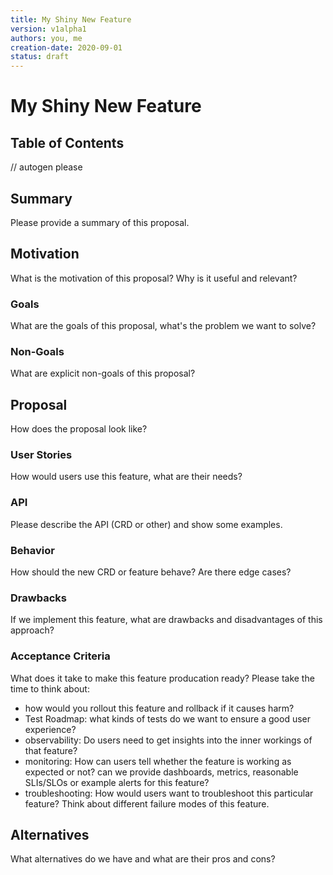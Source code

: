 ```yaml
---
title: My Shiny New Feature
version: v1alpha1
authors: you, me
creation-date: 2020-09-01
status: draft
---
```

# My Shiny New Feature

## Table of Contents

<!-- toc -->
// autogen please
<!-- /toc -->


## Summary
Please provide a summary of this proposal.

## Motivation
What is the motivation of this proposal? Why is it useful and relevant?

### Goals
What are the goals of this proposal, what's the problem we want to solve?

### Non-Goals
What are explicit non-goals of this proposal?

## Proposal
How does the proposal look like?

### User Stories
How would users use this feature, what are their needs?

### API
Please describe the API (CRD or other) and show some examples.

### Behavior
How should the new CRD or feature behave? Are there edge cases?

### Drawbacks
If we implement this feature, what are drawbacks and disadvantages of this approach?

### Acceptance Criteria
What does it take to make this feature producation ready? Please take the time to think about:
* how would you rollout this feature and rollback if it causes harm?
* Test Roadmap: what kinds of tests do we want to ensure a good user experience?
* observability: Do users need to get insights into the inner workings of that feature?
* monitoring: How can users tell whether the feature is working as expected or not?
              can we provide dashboards, metrics, reasonable SLIs/SLOs
              or example alerts for this feature?
* troubleshooting: How would users want to troubleshoot this particular feature?
                   Think about different failure modes of this feature.

## Alternatives
What alternatives do we have and what are their pros and cons?


